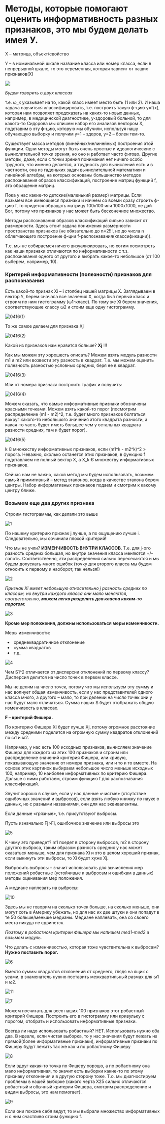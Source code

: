 # **Методы, которые помогают оценить информативность разных признаков, это мы будем делать имея У.**

Х – матрица, объект/свойство

У – в номинальной шкале название класса или номер класса, если в непрерывной шкале, то это переменная, которая зависит от наших признаков(Х)

![](/home/ekaterina/Desktop/AO/20210416/0416.png)

*Будем говорить о двух классах*

т.е. ω_к указывает на то, какой класс имеет место быть (1 или 2). И наша задача научиться классифицировать, т.е. построить такую ф-цию y=f(х), которая нам позволяет предсказать на каких-то новых данных, например, в медицинской диагностике, у-здоровый больной, то для какого-то Сидорова мы опишем набор его анализов вектором Х, подставим в эту ф-цию, которую мы обучили, используя нашу обучающую выборку и получим у=1 – здоров, у=2 – болен тем-то.

Существует масса методов (линейных/нелинейных) построения этой функции. Одни методы могут быть очень простые и идеалогические с вычислительной точки зрения, но оно и работает часто фигово. Другие методы, даже, если с точки зрения понимания нет ничего особо трудного, что именно делается, а трудность для вычислений есть и в частности, она из гаденьких задач вычислительной математики и линейной алгебры, на которых основаны большинство методов распознавания образов классификаций, построение матриц функций f, это обращение матриц.

Пока у нас какие-то детские(маленький размер) матрицы. Если возьмем все имеющиеся признаки и начнем со всеми сразу строить ф-цию f, то придется обращать матрицу 100х100 или 1000х1000, не дай Бог, потому что признаков у нас может быть бесконечное множество.

Методы распознавания образов классификаций сильно зависит от размерности. Здесь стоит задача понижения размерности пространства признаков (не обязательно до n=2!!!, но до числа n облегчающего построение ф-ции f-распознавания(классификации)).

Т.е. мы не собираемся ничего визуализировать, но хотим посмотреть как наши признаки отличаются по информативности с т.з. распознавания одного от другого и выбрать какое-то небольшое (от 100 выберем, например, 10).

### **Критерий информативности (полезности) признаков для распознавания**

Есть какой-то признак Хi – i столбец нашей матрицы Х. Заглядываем в вектор У, берем сначала все значения Х, когда был первый класс и строим по ним гистограмму (ω1-класс). По тому же Хi берем значения, соответствующие классу ω2 и стоим еще одну гистограмму.

![0416(1)](/home/ekaterina/Desktop/AO/20210416/0416(1).png)

То же самое делаем для признака Хj

![0416(2)](/home/ekaterina/Desktop/AO/20210416/0416(2).png)

Какой из признаков нам нравится больше? **Хj** !!!

Как мы можем эту хорошесть описать? Можем взять модуль разности m1 и m2 или возвести эту разность в квадрат. Т.е. мы можем оценить полезность разностью условных средних, беря ее в квадрат. 

![0416(3)](/home/ekaterina/Desktop/AO/20210416/0416(3).png)

Или от номера признака построить график и получить:

![0416(4)](/home/ekaterina/Desktop/AO/20210416/0416(4).png)

Можем сказать, что самые информативные признаки обозначены красными точками. Можем взять какой-то порог (посмотрим распределение (m1 - m2)^2, т.е. будет много признаков болтаться вокруг какого-то небольшого значения этого квадрата разности, а какая-то часть будет иметь большее чем у остальных квадрата разности средних, там и будет порог).

![0416(5)](/home/ekaterina/Desktop/AO/20210416/0416(5).png)

k Є множеству информативных признаков, если (m1^k - m2^k)^2 > порога. Неважно, сколько останется этих признаков, в функцию f подставляем не полный вектор Х, а Х_k Є множеству информативных признаков.

Сейчас нам не важно, какой метод мы будем использовать, возьмем самый примитивный – метод эталонов, когда в качестве эталона берем центры. Набор информативных признаков подаем и смотрим к какому центру ближе.

### **Возьмем еще два других признака**

Строим гистограммы, как делали это выше

![1](/home/ekaterina/Desktop/AO/20210416/1.jpg)

По нашему критерию признак j лучше, а по ощущению лучше i. Следовательно, мы сочинили плохой критерий!

Что мы не учли? **ИЗМЕНЧИВОСТЬ ВНУТРИ КЛАССОВ**. Т.е. для j-ого разность средних большая, но внутри значения класса меняются +/- лапоть. Соответственно, эти распределения сильно пересекаются и мы будем допускать много ошибок (точку для второго класса мы будем относить к первому и наоборот, так нельзя!)

![2](/home/ekaterina/Desktop/AO/20210416/2.jpg)

*Признак Хi имеет небольшую относительно j разность средних по классам, но внутри каждого класса они мало меняются, соответственно, **можем легко разделить два класса каким-то порогом***:

![3](/home/ekaterina/Desktop/AO/20210416/3.jpg)

**Кроме мер положения, должны использоваться меры изменчивости.**

Меры изменчивости:

- ​	среднеквадратичное отклонение
- ​	сумма квадратов
- ​	т.д.

![4](/home/ekaterina/Desktop/AO/20210416/4.jpg)

Чем S1^2 отличается от дисперсии отклонений по первому классу? Дисперсия делится на число точек в первом классе.

Мы не делим на число точек, потому что мы используем эту сумму и нас волнует общая изменчивость, если у нас представителей одного класса много, а другого – мало, то при делении на число точек они у нас будут мало отличаться. Сумма наших S будет отображать общую изменчивость в классах.

**F – критерий Фишера.**

По критерию Фишера Xi будет лучше Xj, потому огромное расстояние между средними поделится на огромную сумму квадратов отклонений по ω1 и ω2.

Например, у нас есть 100 исходных признаков, вычисляем значение Фишера для каждого из этих 100 признаков и строим или распределение значений критерия Фишера, или кривую, показывающую значение от номера признака, или и то и то вместе. На основе этих картинок выбираем небольшое число меньше исходных 100, например, 10 наиболее информативных по критерию Фишера. Дальше с ними работаем, строим функцию f для распознавания классификаций.

Звучит хорошо в случае, если у нас данные «чистые» (отсутствие ошибочных значений и выбросов), если взять любую книжку по науке о данных, но с разными названиями, они для нас эквивалентны.

Если данные «грязные», т.е. присутствуют выбросы.

Пусть изначально Fj>Fi, ошибочное значение или выбросы это

![5](/home/ekaterina/Desktop/AO/20210416/5.jpg)

К чему это приведет? m1 поедет в сторону выбросов, m2 в сторону другого выброса, таким образом разность средних у нас может оказаться меньше, чем для признака Хi и это в целом хороший признак, если выкинуть эти выбросы, то Хi будет хуже Хj.

Выбросить выбросы – значит использовать для вычисления мер положений робастные (устойчивые к выбросам и ошибкам в данных) методы оценивания мер положения.

А медиане наплевать на выбросы:

![10](/home/ekaterina/Desktop/AO/20210416/10.jpg)

Здесь мы не говорим на сколько точек больше, на сколько меньше, они могут хоть в Америку убежать, но для нас их две штуки и они попадут в те 50 больше/меньше медианы. Медиане наплевать, она со своего места никуда не сдвинется.

*Поэтому в робастном критерии Фишера мы напишем med1-med2 и возьмем модуль.*

Что делать с изменчивостью, которая тоже чувствительна к выбросам? **Нужно поставить порог.**

![6](/home/ekaterina/Desktop/AO/20210416/6.jpg)

Вместо суммы квадратов отклонений от среднего, глядя на ящик с усами, в знаменатель нужно поставить межквартильный размах для ω1 и ω2.

![11](/home/ekaterina/Desktop/AO/20210416/11.jpg)

![7](/home/ekaterina/Desktop/AO/20210416/7.jpg)

Можем посчитать для всех наших 100 признаков этот  робастный критерий Фишера. Построить его в гистограмму или кривульку с порогом, отобрать и использовать информативные признаки.

Всегда ли надо использовать робастный? НЕТ. Использовать нужно оба два. В идеале, если чистая выборка, то у нас значения будут лежать на прямой(более информативные признаки), информативные признаки по Фишеру будут лежать так же как и по робастному Фишеру

![8](/home/ekaterina/Desktop/AO/20210416/8.jpg)

Если вдруг какая-то точка по Фишеру хорошо, а по робастному она мало информативная, то значит есть выборки какие-то по этому признаку отклонения и в другую сторону тоже. Т.о. мы диагностируем проблемы в нашей выборке (какого черта Х25 сильно отличаются робастный и обычный критерии Фишера, смотрим распределение и видим выбросы, это нам помогает). 

![9](/home/ekaterina/Desktop/AO/20210416/9.jpg)

Если они похоже себя ведут, то мы выбрали множество информативных и с ним счастливо стоим функцию f.